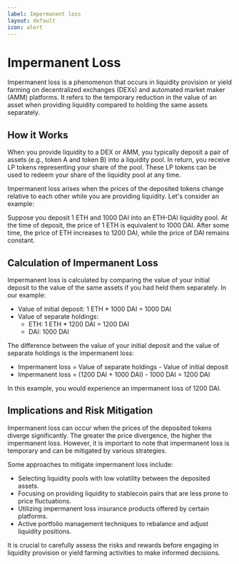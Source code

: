 ```yaml
---
label: Impermanent loss
layout: default
icon: alert
---
```


# Impermanent Loss

Impermanent loss is a phenomenon that occurs in liquidity provision or yield farming on decentralized exchanges (DEXs) and automated market maker (AMM) platforms. It refers to the temporary reduction in the value of an asset when providing liquidity compared to holding the same assets separately.

## How it Works

When you provide liquidity to a DEX or AMM, you typically deposit a pair of assets (e.g., token A and token B) into a liquidity pool. In return, you receive LP tokens representing your share of the pool. These LP tokens can be used to redeem your share of the liquidity pool at any time.

Impermanent loss arises when the prices of the deposited tokens change relative to each other while you are providing liquidity. Let's consider an example:

Suppose you deposit 1 ETH and 1000 DAI into an ETH-DAI liquidity pool. At the time of deposit, the price of 1 ETH is equivalent to 1000 DAI. After some time, the price of ETH increases to 1200 DAI, while the price of DAI remains constant.

## Calculation of Impermanent Loss

Impermanent loss is calculated by comparing the value of your initial deposit to the value of the same assets if you had held them separately. In our example:

- Value of initial deposit: 1 ETH \* 1000 DAI = 1000 DAI
- Value of separate holdings:
  - ETH: 1 ETH \* 1200 DAI = 1200 DAI
  - DAI: 1000 DAI

The difference between the value of your initial deposit and the value of separate holdings is the impermanent loss:

- Impermanent loss = Value of separate holdings - Value of initial deposit
- Impermanent loss = (1200 DAI + 1000 DAI) - 1000 DAI = 1200 DAI

In this example, you would experience an impermanent loss of 1200 DAI.

## Implications and Risk Mitigation

Impermanent loss can occur when the prices of the deposited tokens diverge significantly. The greater the price divergence, the higher the impermanent loss. However, it is important to note that impermanent loss is temporary and can be mitigated by various strategies.

Some approaches to mitigate impermanent loss include:

- Selecting liquidity pools with low volatility between the deposited assets.
- Focusing on providing liquidity to stablecoin pairs that are less prone to price fluctuations.
- Utilizing impermanent loss insurance products offered by certain platforms.
- Active portfolio management techniques to rebalance and adjust liquidity positions.

It is crucial to carefully assess the risks and rewards before engaging in liquidity provision or yield farming activities to make informed decisions.
